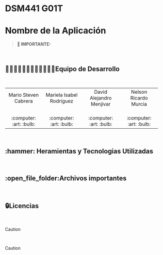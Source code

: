 # DSM441 G01T
# Nombre de la Aplicación

> **🚨  IMPORTANTE:**
   <br>
<h2>👨🏻‍💻👨🏻‍💻👨🏻‍💻👩🏻‍💻Equipo de Desarrollo </h2>
<div style={padding: 10px}>
  <table style={margin: 0 auto}>
  <tr align="center">
    <td>Mario Steven Cabrera</td>
    <td>Mariela Isabel Rodríguez</td>
    <td>David Alejandro Menjivar</td>
    <td>Nelson Ricardo Murcia</td>
  </tr>
    <tr align="center">
    <td><br> :computer: :art: :bulb:</td>
    <td><br> :computer: :art: :bulb:</td>
    <td><br> :computer: :art: :bulb:</td>
    <td><br> :computer: :art: :bulb:</td>
  </tr>
</table>
</div>
<br>

<h2>:hammer: Heramientas y Tecnologias Utilizadas</h2>
<br>








<h2>:open_file_folder:Archivos importantes </h2>
<br>






<h2>🔒Licencias</h2>
<br>



> [!CAUTION]
<br>



> [!CAUTION]



